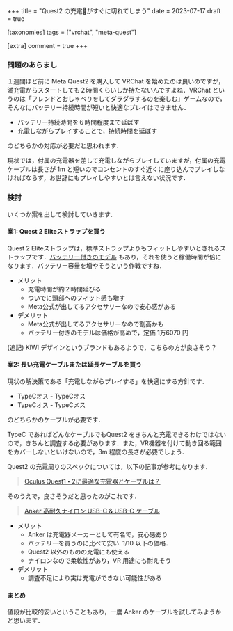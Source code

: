 +++
title = "Quest2 の充電🔋がすぐに切れてしまう"
date = 2023-07-17
draft = true

[taxonomies]
tags = ["vrchat", "meta-quest"]

[extra]
comment = true
+++

### 問題のあらまし

１週間ほど前に Meta Quest2 を購入して VRChat を始めたのは良いのですが，満充電からスタートしても２時間くらいしか持たないんですよね．VRChat というのは「フレンドとおしゃべりをしてダラダラするのを楽しむ」ゲームなので，そんなにバッテリー持続時間が短いと快適なプレイはできません．

* バッテリー持続時間を６時間程度まで延ばす
* 充電しながらプレイすることで，持続時間を延ばす

のどちらかの対応が必要だと思われます．

現状では，付属の充電器を差して充電しながらプレイしていますが，付属の充電ケーブルは長さが 1m と短いのでコンセントのすぐ近くに座り込んでプレイしなければならず，お世辞にもプレイしやすいとは言えない状況です．

### 検討

いくつか案を出して検討していきます．

#### 案1: Quest 2 Eliteストラップを買う

Quest 2 Eliteストラップは，標準ストラップよりもフィットしやすいとされるストラップです．[バッテリー付きのモデル](https://www.meta.com/jp/quest/accessories/quest-2-elite-strap-battery/) もあり，それを使うと稼働時間が倍になります．バッテリー容量を増やそうという作戦ですね．

* メリット
  * 充電時間が約２時間延びる
  * ついでに頭部へのフィット感も増す
  * Meta公式が出してるアクセサリーなので安心感がある
* デメリット
  * Meta公式が出してるアクセサリーなので割高かも
  * バッテリー付きのモデルは価格が高めで，定価 1万6070 円

(追記) KIWI デザインというブランドもあるようで，こちらの方が良さそう？

#### 案2: 長い充電ケーブルまたは延長ケーブルを買う

現状の解決策である「充電しながらプレイする」を快適にする方針です．

* TypeCオス - TypeCオス
* TypeCオス - TypeCメス

のどちらかのケーブルが必要です．

TypeC であればどんなケーブルでもQuest2 をきちんと充電できるわけではないので，きちんと調査する必要があります．また，VR機器を付けて動き回る範囲をカバーしないといけないので，3m 程度の長さが必要でしょう．

Quest2 の充電周りのスペックについては，以下の記事が参考になります．

> [Oculus Quest1・2に最適な充電器とケーブルは？](https://vr-maniacs.com/entry/oculus-quest-oprimal-chargers-and-cables/)

そのうえで，良さそうだと思ったのがこれです．

> [Anker 高耐久ナイロン USB-C & USB-C ケーブル](https://www.amazon.co.jp/Anker-%E9%AB%98%E8%80%90%E4%B9%85%E3%83%8A%E3%82%A4%E3%83%AD%E3%83%B3-USB-C-MacBook-Galaxy/dp/B08PZBYCW1?ref_=ast_sto_dp&th=1)

* メリット
  * Anker は充電器メーカーとして有名で，安心感あり
  * バッテリーを買うのに比べて安い. 1/10 以下の価格．
  * Quest2 以外のものの充電にも使える
  * ナイロンなので柔軟性があり，VR 用途にも耐えそう
* デメリット
  * 調査不足により実は充電ができない可能性がある

#### まとめ

値段が比較的安いということもあり，一度 Anker のケーブルを試してみようかと思います．
